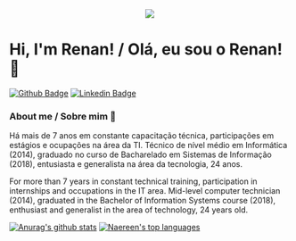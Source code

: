 <div align="center"> 

<img src="https://media-exp1.licdn.com/dms/image/C4D16AQEr5LJGzyO40A/profile-displaybackgroundimage-shrink_200_800/0/1594411235767?e=1625702400&v=beta&t=A3B7e7KgLieZjxr1S7bjAROAotOvSCfXGugPA8VOpoU">

</div>

# Hi, I'm Renan! / Olá, eu sou o Renan! 👋

[![Github Badge](https://img.shields.io/badge/-Github-000?style=flat-square&logo=Github&logoColor=white&link=https://github.com/RenanBorba)](https://github.com/RenanBorba)
[![Linkedin Badge](https://img.shields.io/badge/-LinkedIn-blue?style=flat-square&logo=Linkedin&logoColor=white&link=https://www.linkedin.com/in/renan-borba-95b294a3/)](https://www.linkedin.com/in/renan-borba-95b294a3/)


### About me / Sobre mim 🚀
Há mais de 7 anos em constante capacitação técnica, participações em estágios e ocupações na área da TI. Técnico de nível médio em Informática (2014), graduado no curso de Bacharelado em Sistemas de Informação (2018), entusiasta e generalista na área da tecnologia, 24 anos. <br>

For more than 7 years in constant technical training, participation in internships and occupations in the IT area. Mid-level computer technician (2014), graduated in the Bachelor of Information Systems course (2018), enthusiast and generalist in the area of technology, 24 years old.

[![Anurag's github stats](https://github-readme-stats.vercel.app/api?username=RenanBorba)](https://github.com/RenanBorba/github-readme-stats) [![Naereen's top languages](https://github-readme-stats.vercel.app/api/top-langs/?username=RenanBorba)](https://github.com/RenanBorba/github-readme-stats)
